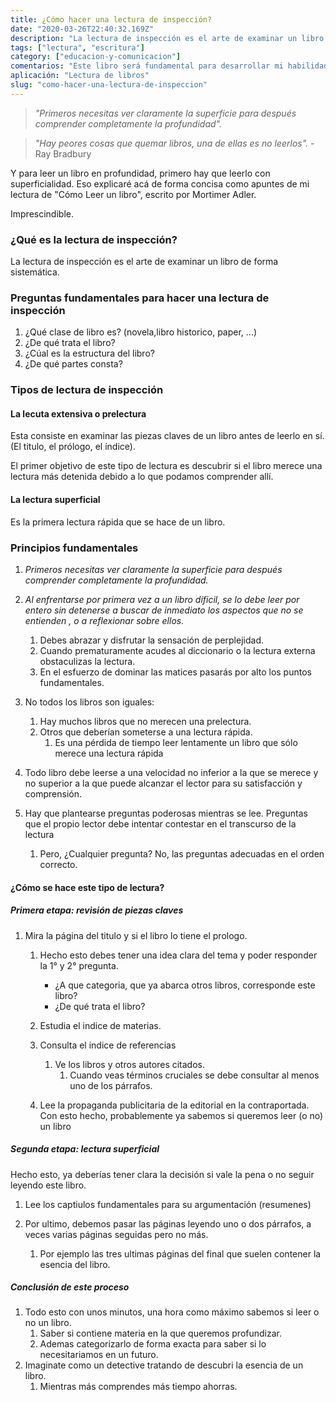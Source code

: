 ```yaml
---
title: ¿Cómo hacer una lectura de inspección?
date: "2020-03-26T22:40:32.169Z"
description: "La lectura de inspección es el arte de examinar un libro de forma sistemática."
tags: ["lectura", "escritura"]
category: ["educacion-y-comunicacion"]
comentarios: "Este libro será fundamental para desarrollar mi habilidad de leer mejor, hablar mejor, escribir mejor y escuchar mejor a nivel lógico."
aplicación: "Lectura de libros"
slug: "como-hacer-una-lectura-de-inspeccion"
---
```


> _"Primeros necesitas ver claramente la superficie para después comprender completamente la profundidad"._

> _"Hay peores cosas que quemar libros, una de ellas es no leerlos"._ - Ray Bradbury

Y para leer un libro en profundidad, primero hay que leerlo con superficialidad. Eso explicaré acá de forma concisa como apuntes de mi lectura de "Cómo Leer un libro", escrito por Mortimer Adler.

Imprescindible.

### ¿Qué es la lectura de inspección?

La lectura de inspección es el arte de examinar un libro de forma sistemática.

### Preguntas fundamentales para hacer una lectura de inspección

1. ¿Qué clase de libro es? (novela,libro historico, paper, ...)
2. ¿De qué trata el libro?
3. ¿Cúal es la estructura del libro?
4. ¿De qué partes consta?

### Tipos de lectura de inspección

#### La lecuta extensiva o prelectura

Esta consiste en examinar las piezas claves de un libro antes de leerlo en sí. (El titulo, el prólogo, el índice).

El primer objetivo de este tipo de lectura es descubrir si el libro merece una lectura más detenida debido a lo que podamos comprender allí.

#### La lectura superficial

Es la primera lectura rápida que se hace de un libro.

### Principios fundamentales

1. _Primeros necesitas ver claramente la superficie para después comprender completamente la profundidad._

2. _Al enfrentarse por primera vez a un libro díficil, se lo debe leer por entero sin detenerse a buscar de inmediato los aspectos que no se entienden , o a reflexionar sobre ellos._

   1. Debes abrazar y disfrutar la sensación de perplejidad.
   2. Cuando prematuramente acudes al diccionario o la lectura externa obstaculizas la lectura.
   3. En el esfuerzo de dominar las matices pasarás por alto los puntos fundamentales.

3. No todos los libros son iguales:

   1. Hay muchos libros que no merecen una prelectura.
   2. Otros que deberían someterse a una lectura rápida.
      1. Es una pérdida de tiempo leer lentamente un libro que sólo merece una lectura rápida

4. Todo libro debe leerse a una velocidad no inferior a la que se
   merece y no superior a la que puede alcanzar el lector para su satisfacción y comprensión.

5. Hay que plantearse preguntas poderosas mientras se lee. Preguntas que el propio lector debe intentar contestar en el transcurso de la lectura
   1. Pero, ¿Cualquier pregunta? No, las preguntas adecuadas en el orden correcto.

#### ¿Cómo se hace este tipo de lectura?

##### Primera etapa: revisión de piezas claves

1. Mira la página del titulo y si el libro lo tiene el prologo.

   1. Hecho esto debes tener una idea clara del tema y poder responder la 1° y 2° pregunta.

      - ¿A que categoria, que ya abarca otros libros, corresponde este libro?
      - ¿De qué trata el libro?

   2. Estudia el indice de materias.

   3. Consulta el indice de referencias

      1. Ve los libros y otros autores citados.
         1. Cuando veas términos cruciales se debe consultar al menos uno de los párrafos.

   4. Lee la propaganda publicitaria de la editorial en la contraportada.
      Con esto hecho, probablemente ya sabemos si queremos leer (o no) un libro

##### Segunda etapa: lectura superficial

Hecho esto, ya deberías tener clara la decisión si vale la pena o no seguir leyendo este libro.

1. Lee los captiulos fundamentales para su argumentación (resumenes)

2. Por ultimo, debemos pasar las páginas leyendo uno o dos párrafos, a veces varias páginas seguidas pero no más.
   1. Por ejemplo las tres ultimas páginas del final que suelen contener la esencia del libro.

##### Conclusión de este proceso

1. Todo esto con unos minutos, una hora como máximo sabemos si leer o no un libro.
   1. Saber si contiene materia en la que queremos profundizar.
   2. Ademas categorizarlo de forma exacta para saber si lo necesitariamos en un futuro.
2. Imaginate como un detective tratando de descubri la esencia de un libro.
   1. Mientras más comprendes más tiempo ahorras.
